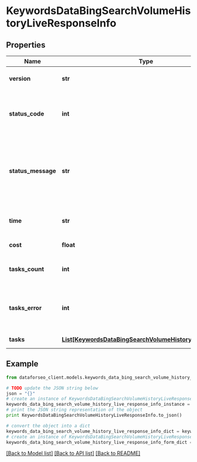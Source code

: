 # KeywordsDataBingSearchVolumeHistoryLiveResponseInfo


## Properties

Name | Type | Description | Notes
------------ | ------------- | ------------- | -------------
**version** | **str** | the current version of the API | [optional] 
**status_code** | **int** | general status code you can find the full list of the response codes here | [optional] 
**status_message** | **str** | general informational message you can find the full list of general informational messages here | [optional] 
**time** | **str** | total execution time, seconds | [optional] 
**cost** | **float** | total tasks cost, USD | [optional] 
**tasks_count** | **int** | the number of tasks in the tasks array | [optional] 
**tasks_error** | **int** | the number of tasks in the tasks array returned with an error | [optional] 
**tasks** | [**List[KeywordsDataBingSearchVolumeHistoryLiveTaskInfo]**](KeywordsDataBingSearchVolumeHistoryLiveTaskInfo.md) | array of tasks | [optional] 

## Example

```python
from dataforseo_client.models.keywords_data_bing_search_volume_history_live_response_info import KeywordsDataBingSearchVolumeHistoryLiveResponseInfo

# TODO update the JSON string below
json = "{}"
# create an instance of KeywordsDataBingSearchVolumeHistoryLiveResponseInfo from a JSON string
keywords_data_bing_search_volume_history_live_response_info_instance = KeywordsDataBingSearchVolumeHistoryLiveResponseInfo.from_json(json)
# print the JSON string representation of the object
print KeywordsDataBingSearchVolumeHistoryLiveResponseInfo.to_json()

# convert the object into a dict
keywords_data_bing_search_volume_history_live_response_info_dict = keywords_data_bing_search_volume_history_live_response_info_instance.to_dict()
# create an instance of KeywordsDataBingSearchVolumeHistoryLiveResponseInfo from a dict
keywords_data_bing_search_volume_history_live_response_info_form_dict = keywords_data_bing_search_volume_history_live_response_info.from_dict(keywords_data_bing_search_volume_history_live_response_info_dict)
```
[[Back to Model list]](../README.md#documentation-for-models) [[Back to API list]](../README.md#documentation-for-api-endpoints) [[Back to README]](../README.md)


